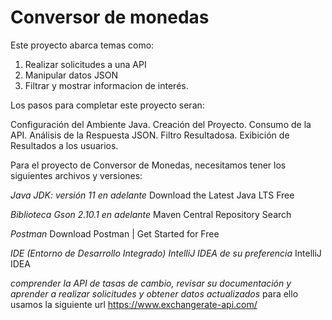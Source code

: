 # Conversor de monedas
Este proyecto abarca temas como:
1. Realizar solicitudes a una API 
2. Manipular datos JSON 
3. Filtrar y mostrar informacion de interés.

Los pasos para completar este proyecto seran:

Configuración del Ambiente Java.
Creación del Proyecto.
Consumo de la API.
Análisis de la Respuesta JSON.
Filtro Resultadosa.
Exibición de Resultados a los usuarios.


Para el proyecto de Conversor de Monedas, necesitamos tener los siguientes archivos y versiones:

<em> Java JDK: versión 11 en adelante </em>
Download the Latest Java LTS Free

<em> Biblioteca Gson 2.10.1 en adelante </em>
Maven Central Repository Search

<em> Postman </em>
Download Postman | Get Started for Free

<em> IDE (Entorno de Desarrollo Integrado) IntelliJ IDEA de su preferencia </em>
IntelliJ IDEA 

<em>comprender la API de tasas de cambio, revisar su documentación y aprender a realizar solicitudes y obtener datos actualizados</em>
para ello usamos la siguiente url https://www.exchangerate-api.com/
